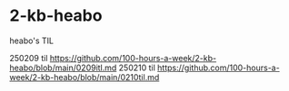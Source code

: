 # 2-kb-heabo
heabo's TIL

250209 til https://github.com/100-hours-a-week/2-kb-heabo/blob/main/0209itl.md 
250210 til https://github.com/100-hours-a-week/2-kb-heabo/blob/main/0210til.md 